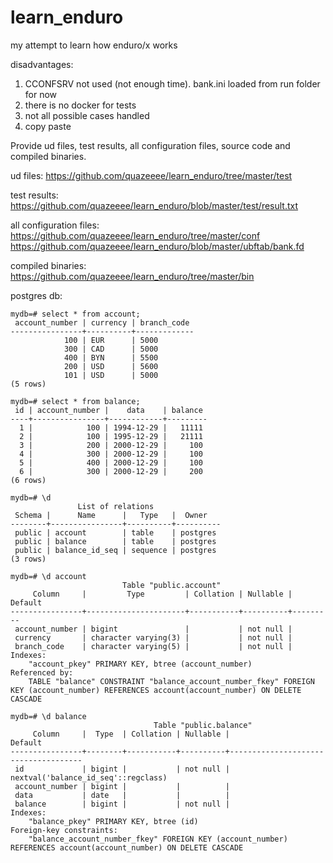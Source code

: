 # learn_enduro
my attempt to learn how enduro/x works

disadvantages:
1) CCONFSRV not used (not enough time). bank.ini loaded from run folder for now
2) there is no docker for tests
3) not all possible cases handled
4) copy paste

Provide ud files, test results, all configuration files, source code and compiled binaries.

ud files: https://github.com/quazeeee/learn_enduro/tree/master/test

test results: https://github.com/quazeeee/learn_enduro/blob/master/test/result.txt

all configuration files:
  https://github.com/quazeeee/learn_enduro/tree/master/conf
  https://github.com/quazeeee/learn_enduro/blob/master/ubftab/bank.fd

compiled binaries: https://github.com/quazeeee/learn_enduro/tree/master/bin

postgres db:

```
mydb=# select * from account;
 account_number | currency | branch_code 
----------------+----------+-------------
            100 | EUR      | 5000
            300 | CAD      | 5000
            400 | BYN      | 5500
            200 | USD      | 5600
            101 | USD      | 5000
(5 rows)
```
```
mydb=# select * from balance;
 id | account_number |    data    | balance 
----+----------------+------------+---------
  1 |            100 | 1994-12-29 |   11111
  2 |            100 | 1995-12-29 |   21111
  3 |            200 | 2000-12-29 |     100
  4 |            300 | 2000-12-29 |     100
  5 |            400 | 2000-12-29 |     100
  6 |            300 | 2000-12-29 |     200
(6 rows)
```
```
mydb=# \d
               List of relations
 Schema |      Name      |   Type   |  Owner   
--------+----------------+----------+----------
 public | account        | table    | postgres
 public | balance        | table    | postgres
 public | balance_id_seq | sequence | postgres
(3 rows)
```
```
mydb=# \d account
                         Table "public.account"
     Column     |         Type         | Collation | Nullable | Default 
----------------+----------------------+-----------+----------+---------
 account_number | bigint               |           | not null | 
 currency       | character varying(3) |           | not null | 
 branch_code    | character varying(5) |           | not null | 
Indexes:
    "account_pkey" PRIMARY KEY, btree (account_number)
Referenced by:
    TABLE "balance" CONSTRAINT "balance_account_number_fkey" FOREIGN KEY (account_number) REFERENCES account(account_number) ON DELETE CASCADE
```
```
mydb=# \d balance
                                Table "public.balance"
     Column     |  Type  | Collation | Nullable |               Default               
----------------+--------+-----------+----------+-------------------------------------
 id             | bigint |           | not null | nextval('balance_id_seq'::regclass)
 account_number | bigint |           |          | 
 data           | date   |           |          | 
 balance        | bigint |           | not null | 
Indexes:
    "balance_pkey" PRIMARY KEY, btree (id)
Foreign-key constraints:
    "balance_account_number_fkey" FOREIGN KEY (account_number) REFERENCES account(account_number) ON DELETE CASCADE
```
